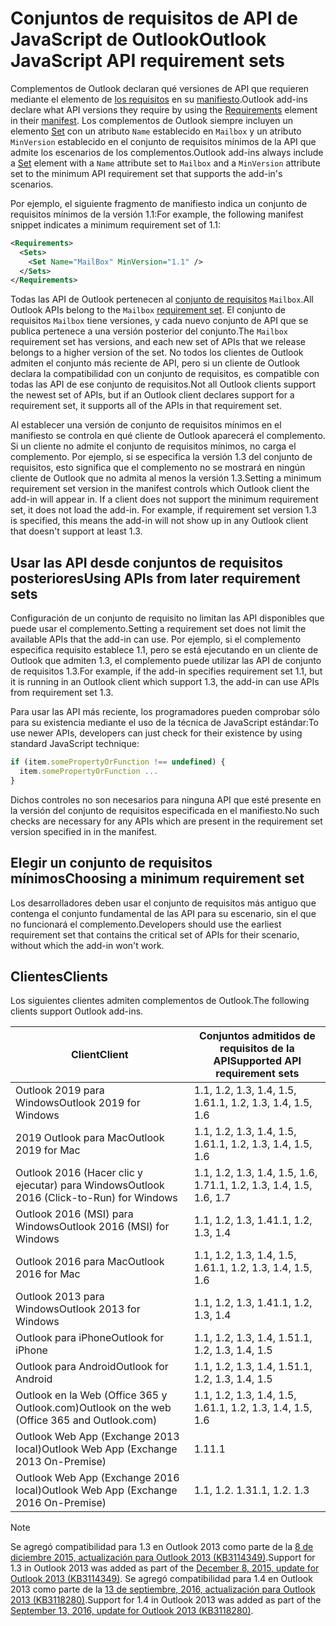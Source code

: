 # <a name="outlook-javascript-api-requirement-sets"></a><span data-ttu-id="42afb-101">Conjuntos de requisitos de API de JavaScript de Outlook</span><span class="sxs-lookup"><span data-stu-id="42afb-101">Outlook JavaScript API requirement sets</span></span>

<span data-ttu-id="42afb-102">Complementos de Outlook declaran qué versiones de API que requieren mediante el elemento de [los requisitos](/javascript/office/manifest/requirements) en su [manifiesto](https://docs.microsoft.com/office/dev/add-ins/develop/add-in-manifests).</span><span class="sxs-lookup"><span data-stu-id="42afb-102">Outlook add-ins declare what API versions they require by using the [Requirements](/javascript/office/manifest/requirements) element in their [manifest](https://docs.microsoft.com/office/dev/add-ins/develop/add-in-manifests).</span></span> <span data-ttu-id="42afb-103">Los complementos de Outlook siempre incluyen un elemento [Set](/javascript/office/manifest/set) con un atributo `Name` establecido en `Mailbox` y un atributo `MinVersion` establecido en el conjunto de requisitos mínimos de la API que admite los escenarios de los complementos.</span><span class="sxs-lookup"><span data-stu-id="42afb-103">Outlook add-ins always include a [Set](/javascript/office/manifest/set) element with a `Name` attribute set to `Mailbox` and a `MinVersion` attribute set to the minimum API requirement set that supports the add-in's scenarios.</span></span>

<span data-ttu-id="42afb-104">Por ejemplo, el siguiente fragmento de manifiesto indica un conjunto de requisitos mínimos de la versión 1.1:</span><span class="sxs-lookup"><span data-stu-id="42afb-104">For example, the following manifest snippet indicates a minimum requirement set of 1.1:</span></span>

```xml
<Requirements>
  <Sets>
    <Set Name="MailBox" MinVersion="1.1" />
  </Sets>
</Requirements>
```

<span data-ttu-id="42afb-105">Todas las API de Outlook pertenecen al [conjunto de requisitos](https://docs.microsoft.com/office/dev/add-ins/develop/specify-office-hosts-and-api-requirements) `Mailbox`.</span><span class="sxs-lookup"><span data-stu-id="42afb-105">All Outlook APIs belong to the `Mailbox` [requirement set](https://docs.microsoft.com/office/dev/add-ins/develop/specify-office-hosts-and-api-requirements).</span></span> <span data-ttu-id="42afb-106">El conjunto de requisitos `Mailbox` tiene versiones, y cada nuevo conjunto de API que se publica pertenece a una versión posterior del conjunto.</span><span class="sxs-lookup"><span data-stu-id="42afb-106">The `Mailbox` requirement set has versions, and each new set of APIs that we release belongs to a higher version of the set.</span></span> <span data-ttu-id="42afb-107">No todos los clientes de Outlook admiten el conjunto más reciente de API, pero si un cliente de Outlook declara la compatibilidad con un conjunto de requisitos, es compatible con todas las API de ese conjunto de requisitos.</span><span class="sxs-lookup"><span data-stu-id="42afb-107">Not all Outlook clients support the newest set of APIs, but if an Outlook client declares support for a requirement set, it supports all of the APIs in that requirement set.</span></span>

<span data-ttu-id="42afb-p103">Al establecer una versión de conjunto de requisitos mínimos en el manifiesto se controla en qué cliente de Outlook aparecerá el complemento. Si un cliente no admite el conjunto de requisitos mínimos, no carga el complemento. Por ejemplo, si se especifica la versión 1.3 del conjunto de requisitos, esto significa que el complemento no se mostrará en ningún cliente de Outlook que no admita al menos la versión 1.3.</span><span class="sxs-lookup"><span data-stu-id="42afb-p103">Setting a minimum requirement set version in the manifest controls which Outlook client the add-in will appear in. If a client does not support the minimum requirement set, it does not load the add-in. For example, if requirement set version 1.3 is specified, this means the add-in will not show up in any Outlook client that doesn't support at least 1.3.</span></span>

## <a name="using-apis-from-later-requirement-sets"></a><span data-ttu-id="42afb-111">Usar las API desde conjuntos de requisitos posteriores</span><span class="sxs-lookup"><span data-stu-id="42afb-111">Using APIs from later requirement sets</span></span>

<span data-ttu-id="42afb-112">Configuración de un conjunto de requisito no limitan las API disponibles que puede usar el complemento.</span><span class="sxs-lookup"><span data-stu-id="42afb-112">Setting a requirement set does not limit the available APIs that the add-in can use.</span></span> <span data-ttu-id="42afb-113">Por ejemplo, si el complemento especifica requisito establece 1.1, pero se está ejecutando en un cliente de Outlook que admiten 1.3, el complemento puede utilizar las API de conjunto de requisitos 1.3.</span><span class="sxs-lookup"><span data-stu-id="42afb-113">For example, if the add-in specifies requirement set 1.1, but it is running in an Outlook client which support 1.3, the add-in can use APIs from requirement set 1.3.</span></span>

<span data-ttu-id="42afb-114">Para usar las API más reciente, los programadores pueden comprobar sólo para su existencia mediante el uso de la técnica de JavaScript estándar:</span><span class="sxs-lookup"><span data-stu-id="42afb-114">To use newer APIs, developers can just check for their existence by using standard JavaScript technique:</span></span>

```js
if (item.somePropertyOrFunction !== undefined) {
  item.somePropertyOrFunction ...
}
```

<span data-ttu-id="42afb-115">Dichos controles no son necesarios para ninguna API que esté presente en la versión del conjunto de requisitos especificada en el manifiesto.</span><span class="sxs-lookup"><span data-stu-id="42afb-115">No such checks are necessary for any APIs which are present in the requirement set version specified in in the manifest.</span></span>

## <a name="choosing-a-minimum-requirement-set"></a><span data-ttu-id="42afb-116">Elegir un conjunto de requisitos mínimos</span><span class="sxs-lookup"><span data-stu-id="42afb-116">Choosing a minimum requirement set</span></span>

<span data-ttu-id="42afb-117">Los desarrolladores deben usar el conjunto de requisitos más antiguo que contenga el conjunto fundamental de las API para su escenario, sin el que no funcionará el complemento.</span><span class="sxs-lookup"><span data-stu-id="42afb-117">Developers should use the earliest requirement set that contains the critical set of APIs for their scenario, without which the add-in won't work.</span></span>

## <a name="clients"></a><span data-ttu-id="42afb-118">Clientes</span><span class="sxs-lookup"><span data-stu-id="42afb-118">Clients</span></span>

<span data-ttu-id="42afb-119">Los siguientes clientes admiten complementos de Outlook.</span><span class="sxs-lookup"><span data-stu-id="42afb-119">The following clients support Outlook add-ins.</span></span>

| <span data-ttu-id="42afb-120">Client</span><span class="sxs-lookup"><span data-stu-id="42afb-120">Client</span></span> | <span data-ttu-id="42afb-121">Conjuntos admitidos de requisitos de la API</span><span class="sxs-lookup"><span data-stu-id="42afb-121">Supported API requirement sets</span></span> |
| --- | --- |
| <span data-ttu-id="42afb-122">Outlook 2019 para Windows</span><span class="sxs-lookup"><span data-stu-id="42afb-122">Outlook 2019 for Windows</span></span> | <span data-ttu-id="42afb-123">1.1, 1.2, 1.3, 1.4, 1.5, 1.6</span><span class="sxs-lookup"><span data-stu-id="42afb-123">1.1, 1.2, 1.3, 1.4, 1.5, 1.6</span></span> |
| <span data-ttu-id="42afb-124">2019 Outlook para Mac</span><span class="sxs-lookup"><span data-stu-id="42afb-124">Outlook 2019 for Mac</span></span> | <span data-ttu-id="42afb-125">1.1, 1.2, 1.3, 1.4, 1.5, 1.6</span><span class="sxs-lookup"><span data-stu-id="42afb-125">1.1, 1.2, 1.3, 1.4, 1.5, 1.6</span></span> |
| <span data-ttu-id="42afb-126">Outlook 2016 (Hacer clic y ejecutar) para Windows</span><span class="sxs-lookup"><span data-stu-id="42afb-126">Outlook 2016 (Click-to-Run) for Windows</span></span> | <span data-ttu-id="42afb-127">1.1, 1.2, 1.3, 1.4, 1.5, 1.6, 1.7</span><span class="sxs-lookup"><span data-stu-id="42afb-127">1.1, 1.2, 1.3, 1.4, 1.5, 1.6, 1.7</span></span> |
| <span data-ttu-id="42afb-128">Outlook 2016 (MSI) para Windows</span><span class="sxs-lookup"><span data-stu-id="42afb-128">Outlook 2016 (MSI) for Windows</span></span> | <span data-ttu-id="42afb-129">1.1, 1.2, 1.3, 1.4</span><span class="sxs-lookup"><span data-stu-id="42afb-129">1.1, 1.2, 1.3, 1.4</span></span> |
| <span data-ttu-id="42afb-130">Outlook 2016 para Mac</span><span class="sxs-lookup"><span data-stu-id="42afb-130">Outlook 2016 for Mac</span></span> | <span data-ttu-id="42afb-131">1.1, 1.2, 1.3, 1.4, 1.5, 1.6</span><span class="sxs-lookup"><span data-stu-id="42afb-131">1.1, 1.2, 1.3, 1.4, 1.5, 1.6</span></span> |
| <span data-ttu-id="42afb-132">Outlook 2013 para Windows</span><span class="sxs-lookup"><span data-stu-id="42afb-132">Outlook 2013 for Windows</span></span> | <span data-ttu-id="42afb-133">1.1, 1.2, 1.3, 1.4</span><span class="sxs-lookup"><span data-stu-id="42afb-133">1.1, 1.2, 1.3, 1.4</span></span> |
| <span data-ttu-id="42afb-134">Outlook para iPhone</span><span class="sxs-lookup"><span data-stu-id="42afb-134">Outlook for iPhone</span></span> | <span data-ttu-id="42afb-135">1.1, 1.2, 1.3, 1.4, 1.5</span><span class="sxs-lookup"><span data-stu-id="42afb-135">1.1, 1.2, 1.3, 1.4, 1.5</span></span> |
| <span data-ttu-id="42afb-136">Outlook para Android</span><span class="sxs-lookup"><span data-stu-id="42afb-136">Outlook for Android</span></span> | <span data-ttu-id="42afb-137">1.1, 1.2, 1.3, 1.4, 1.5</span><span class="sxs-lookup"><span data-stu-id="42afb-137">1.1, 1.2, 1.3, 1.4, 1.5</span></span> |
| <span data-ttu-id="42afb-138">Outlook en la Web (Office 365 y Outlook.com)</span><span class="sxs-lookup"><span data-stu-id="42afb-138">Outlook on the web (Office 365 and Outlook.com)</span></span> | <span data-ttu-id="42afb-139">1.1, 1.2, 1.3, 1.4, 1.5, 1.6</span><span class="sxs-lookup"><span data-stu-id="42afb-139">1.1, 1.2, 1.3, 1.4, 1.5, 1.6</span></span> |
| <span data-ttu-id="42afb-140">Outlook Web App (Exchange 2013 local)</span><span class="sxs-lookup"><span data-stu-id="42afb-140">Outlook Web App (Exchange 2013 On-Premise)</span></span> | <span data-ttu-id="42afb-141">1.1</span><span class="sxs-lookup"><span data-stu-id="42afb-141">1.1</span></span> |
| <span data-ttu-id="42afb-142">Outlook Web App (Exchange 2016 local)</span><span class="sxs-lookup"><span data-stu-id="42afb-142">Outlook Web App (Exchange 2016 On-Premise)</span></span> | <span data-ttu-id="42afb-p105">1.1, 1.2. 1.3</span><span class="sxs-lookup"><span data-stu-id="42afb-p105">1.1, 1.2. 1.3</span></span> |

> [!NOTE]
> <span data-ttu-id="42afb-145">Se agregó compatibilidad para 1.3 en Outlook 2013 como parte de la [8 de diciembre 2015, actualización para Outlook 2013 (KB3114349)](https://support.microsoft.com/kb/3114349).</span><span class="sxs-lookup"><span data-stu-id="42afb-145">Support for 1.3 in Outlook 2013 was added as part of the [December 8, 2015, update for Outlook 2013 (KB3114349)](https://support.microsoft.com/kb/3114349).</span></span> <span data-ttu-id="42afb-146">Se agregó compatibilidad para 1.4 en Outlook 2013 como parte de la [13 de septiembre, 2016, actualización para Outlook 2013 (KB3118280)](https://support.microsoft.com/help/3118280).</span><span class="sxs-lookup"><span data-stu-id="42afb-146">Support for 1.4 in Outlook 2013 was added as part of the [September 13, 2016, update for Outlook 2013 (KB3118280)](https://support.microsoft.com/help/3118280).</span></span>
